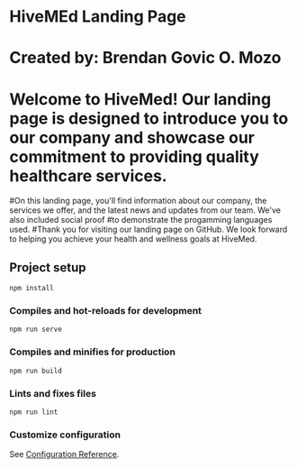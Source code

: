 # HiveMEd Landing Page
# Created by: Brendan Govic O. Mozo

# Welcome to HiveMed! Our landing page is designed to introduce you to our company and showcase our commitment to providing quality healthcare services.
#On this landing page, you'll find information about our company, the services we offer, and the latest news and updates from our team. We've also included social proof #to demonstrate the progamming languages used.
#Thank you for visiting our landing page on GitHub. We look forward to helping you achieve your health and wellness goals at HiveMed.

## Project setup
```
npm install
```

### Compiles and hot-reloads for development
```
npm run serve
```

### Compiles and minifies for production
```
npm run build
```

### Lints and fixes files
```
npm run lint
```

### Customize configuration
See [Configuration Reference](https://cli.vuejs.org/config/).
